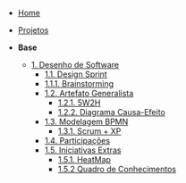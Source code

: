 <!-- docs/_sidebar.md -->

- [Home](/)
- [Projetos](/Projetos/Projetos.md)

- **Base**
  - [1. Desenho de Software](/Base/1.Base.md)
    - [1.1. Design Sprint](/DesignSprint/designsprint.md)
    - [1.1.1. Brainstorming](/DesignSprint/brainstorming.md)
    - [1.2. Artefato Generalista](/Artefatos/artefato.md)
      - [1.2.1. 5W2H](/Artefatos/5w2h.md)
      - [1.2.2. Diagrama Causa-Efeito](/Artefatos/Ishikawa.md)
    - [1.3. Modelagem BPMN](/ModelagemBPMN/modelagem.md)
      - [1.3.1. Scrum + XP](/ModelagemBPMN/scrumxp.md)
    - [1.4. Participações](/Participacoes/participacoes.md)
    - [1.5. Iniciativas Extras](/IniciativasExtras/iniciativas.md)
      - [1.5.1. HeatMap](/IniciativasExtras/heatmap.md)
      - [1.5.2 Quadro de Conhecimentos](/IniciativasExtras/conhecimentos.md)
